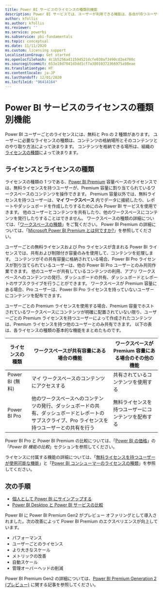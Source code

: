 ```yaml
---
title: Power BI サービスのライセンスの種類別機能
description: Power BI サービスでは、ユーザーが利用できる機能は、各自が持つユーザーごとのライセンスの種類 (無料または Pro) と、各自が操作しているコンテンツが Power BI Premium 容量に割り当てられたワークスペース内にあるかどうかに基づいて定義されます。
author: kfollis
ms.author: kfollis
ms.reviewer: ''
ms.service: powerbi
ms.subservice: pbi-fundamentals
ms.topic: conceptual
ms.date: 11/11/2020
ms.custom: licensing support
LocalizationGroup: Get started
ms.openlocfilehash: 4c1b5256a411594521dcfe030af3490cd2e4780c
ms.sourcegitcommit: 653e18d7041d3dd1cf7a38010372366975a98eae
ms.translationtype: HT
ms.contentlocale: ja-JP
ms.lasthandoff: 12/01/2020
ms.locfileid: "96414164"
---
```

# <a name="power-bi-service-features-by-license-type"></a>Power BI サービスのライセンスの種類別機能

Power BI ユーザーごとのライセンスには、無料と Pro の 2 種類があります。 ユーザーに必要なライセンスの種類は、コンテンツの格納場所とそのコンテンツとのやり取り方法によって決まります。 コンテンツを格納できる場所は、組織の[ライセンスの種類](#licenses-and-license-types)によって決まります。

## <a name="licenses-and-license-types"></a>ライセンスとライセンスの種類

ライセンスの種類の 1 つである、[Power BI Premium](../admin/service-admin-premium-purchase.md) 容量ベースのライセンスでは、無料ライセンスを持つユーザーが、Premium 容量に割り当てられているワークスペースのコンテンツを操作できます。 Premium 容量以外では、無料ライセンスを持つユーザーは、**マイ ワークスペース** 内でデータに接続したり、レポートやダッシュボードを作成したりするためにのみ Power BI サービスを使用できます。 他のユーザーとコンテンツを共有したり、他のワークスペースにコンテンツを発行したりすることはできません。 ワークスペースの種類の詳細については、「[ワークスペースの種類](../consumer/end-user-workspaces.md#types-of-workspaces)」をご覧ください。 Power BI Premium の詳細については、「[Microsoft Power BI Premium とは何ですか?](../admin/service-premium-what-is.md)」を参照してください。

ユーザーごとの無料ライセンスおよび Pro ライセンスが含まれる Power BI ライセンスでは、共有および制限付き容量のみを使用して、コンテンツを処理します。 コンテンツがその共有容量に格納されている場合、Power BI Pro ライセンスが割り当てられているユーザーは、他の Power BI Pro ユーザーとのみ共同作業できます。 他のユーザーが共有しているコンテンツの利用、アプリ ワークスペースへのコンテンツの発行、ダッシュボードの共有、ダッシュボードとレポートのサブスクライブを行うことができます。  ワークスペースが Premium 容量にある場合、Pro ユーザーは、Power BI Pro ライセンスを持っていないユーザーにコンテンツを配布できます。

ユーザーごとの Premium ライセンスを使用する場合、Premium 容量でホストされているワークスペースにコンテンツが明確に配置されていない限り、ユーザーごとの Premium ライセンスを持つユーザーによって作成されたコンテンツは、Premium ライセンスを持つ他のユーザーとのみ共有できます。 以下の表は、各ライセンスの種類の基本的な機能をまとめたものです。 

| ライセンスの種類 | ワークスペースが共有容量にある場合の機能 | ワークスペースが Premium 容量にある場合のその他の機能 |
| --------- | ----------- | ----------- |
| Power BI (無料) | マイ ワークスペースのコンテンツにアクセスする | 共有されているコンテンツを使用する |
| Power BI Pro | 他のワークスペースへのコンテンツの発行、ダッシュボードの共有、ダッシュボードとレポートのサブスクライブ、Pro ライセンスを持つユーザーとの共有を行う | 無料ライセンスを持つユーザーにコンテンツを配布する |

Power BI Pro と Power BI Premium の比較については、「[Power BI の価格](https://powerbi.microsoft.com/pricing/)」の「_Power BI 機能の比較_」セクションを参照してください。

ライセンスに付属する機能の詳細については、「[無料ライセンスを持つユーザーが使用可能な機能](../consumer/end-user-features.md)」と「[Power BI コンシューマーのライセンスの種類](../consumer/end-user-license.md)」を参照してください。

## <a name="next-steps"></a>次の手順

* [個人として Power BI にサインアップする](service-self-service-signup-for-power-bi.md)
* [Power BI Desktop と Power BI サービスの比較](service-service-vs-desktop.md)


Power BI に Power BI Premium Gen2 がプレビュー オファリングとして導入されました。次の改善によって Power BI Premium のエクスペリエンスが向上しています。
* パフォーマンス
* ユーザーごとのライセンス
* より大きなスケール
* メトリックの改善
* 自動スケール
* 管理オーバーヘッドの削減

Power BI Premium Gen2 の詳細については、[Power BI Premium Generation 2 (プレビュー)](../admin/service-premium-what-is.md#power-bi-premium-generation-2-preview) に関する記事を参照してください。